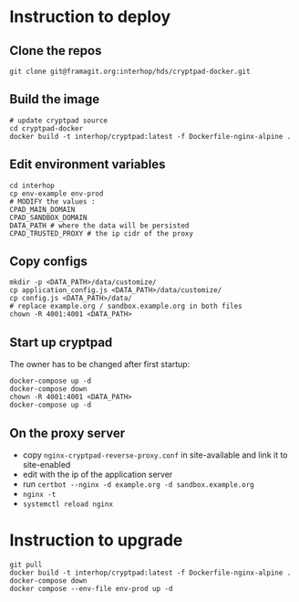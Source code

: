 # Instruction to deploy

## Clone the repos

```shell
git clone git@framagit.org:interhop/hds/cryptpad-docker.git
```

## Build the image

```shell
# update cryptpad source
cd cryptpad-docker
docker build -t interhop/cryptpad:latest -f Dockerfile-nginx-alpine . 
```

## Edit environment variables

```shell
cd interhop
cp env-example env-prod
# MODIFY the values :
CPAD_MAIN_DOMAIN 
CPAD_SANDBOX_DOMAIN
DATA_PATH # where the data will be persisted
CPAD_TRUSTED_PROXY # the ip cidr of the proxy
```

## Copy configs

```shell
mkdir -p <DATA_PATH>/data/customize/
cp application_config.js <DATA_PATH>/data/customize/
cp config.js <DATA_PATH>/data/
# replace example.org / sandbox.example.org in both files
chown -R 4001:4001 <DATA_PATH>
```

##  Start up cryptpad

The owner has to be changed after first startup:

```shell
docker-compose up -d
docker-compose down
chown -R 4001:4001 <DATA_PATH>
docker-compose up -d
```

## On the proxy server

- copy `nginx-cryptpad-reverse-proxy.conf` in site-available and link it to site-enabled
- edit with the ip of the application server
- run `certbot --nginx -d example.org -d sandbox.example.org`
- `nginx -t`
- `systemctl reload nginx`


# Instruction to upgrade

```shell
git pull
docker build -t interhop/cryptpad:latest -f Dockerfile-nginx-alpine . 
docker-compose down
docker compose --env-file env-prod up -d
```
